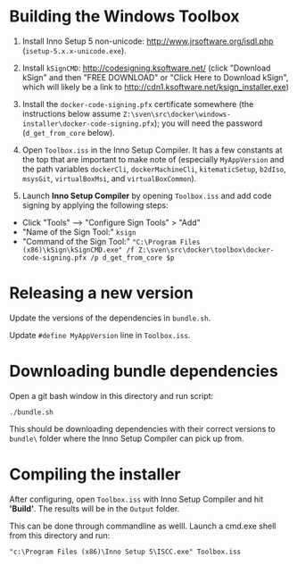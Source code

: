 # Building the Windows Toolbox

1. Install Inno Setup 5 non-unicode: http://www.jrsoftware.org/isdl.php (`isetup-5.x.x-unicode.exe`).

2. Install `kSignCMD`: http://codesigning.ksoftware.net/ (click "Download kSign"
and then "FREE DOWNLOAD" or "Click Here to Download kSign", which will likely be
a link to http://cdn1.ksoftware.net/ksign_installer.exe)

3. Install the `docker-code-signing.pfx` certificate somewhere (the instructions
below assume `Z:\sven\src\docker\windows-installer\docker-code-signing.pfx`);
you will need the password (`d_get_from_core` below).

4. Open `Toolbox.iss` in the Inno Setup Compiler.  It has a few constants at
the top that are important to make note of (especially `MyAppVersion` and the
path variables `dockerCli`, `dockerMachineCli`, `kitematicSetup`, `b2dIso`, `msysGit`, `virtualBoxMsi`, and `virtualBoxCommon`).

5. Launch **Inno Setup Compiler** by opening `Toolbox.iss` and add code signing
by applying the following steps:

- Click "Tools" --> "Configure Sign Tools" > "Add"
- "Name of the Sign Tool:" `ksign`
- "Command of the Sign Tool:" `"C:\Program Files (x86)\kSign\kSignCMD.exe" /f Z:\sven\src\docker\toolbox\docker-code-signing.pfx /p d_get_from_core $p`

# Releasing a new version

Update the versions of the dependencies in `bundle.sh`.

Update `#define MyAppVersion` line in `Toolbox.iss`.

# Downloading bundle dependencies

Open a git bash window in this directory and run script:

    ./bundle.sh

This should be downloading dependencies with their correct versions to `bundle\`
folder where the Inno Setup Compiler can pick up from.

# Compiling the installer

After configuring, open `Toolbox.iss` with Inno Setup Compiler and hit
**'Build'**. The results will be in the `Output` folder.

This can be done through commandline as welll. Launch a cmd.exe shell from this
directory and run:

    "c:\Program Files (x86)\Inno Setup 5\ISCC.exe" Toolbox.iss
